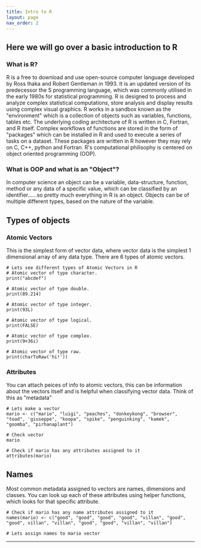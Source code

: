 ```yaml
---
title: Intro to R
layout: page
nav_order: 2
---
```


## Here we will go over a basic introduction to R

### What is R?
R is a free to download and use open-source computer language developed by Ross Ihaka and Robert Gentleman in 1993. It is an updated version of its predecessor the S programming language, which was commonly utilised in the early 1980s for statistical programming. R is designed to process and analyze complex statistical computations, store analysis and display results using complex visual graphics. R works in a sandbox known as the "environment"  which is a collection of objects such as variables, functions, tables etc. The underlying coding architecture of R is written in C, Fortran, and R itself. Complex workflows of functions are stored in the form of "packages" which can be installed in R and used to execute a series of tasks on a dataset. These packages are written in R however they may rely on C, C++, python and Fortran. R's computational philisophy is centered on object oriented programming (OOP).

### What is OOP and what is an "Object"?
In computer science an object can be a variable, data-structure, function, method or any data of a specific value, which can be classified by an identifier......so pretty much everything in R is an object. Objects can be of multiple different types, based on the nature of the variable. 

## Types of objects
### Atomic Vectors
This is the simplest form of vector data, where vector data is the simplest 1 dimensional array of any data type. There are 6 types of atomic vectors.

```
# Lets see different types of Atomic Vectors in R
# Atomic vector of type character.
print("abcdef")

# Atomic vector of type double.
print(89.214)

# Atomic vector of type integer.
print(93L)

# Atomic vector of type logical.
print(FALSE)

# Atomic vector of type complex.
print(9+36i)

# Atomic vector of type raw.
print(charToRaw('hi!'))
```
### Attributes
You can attach peices of info to atomic vectors, this can be information about the vectors itself and is helpful when classifying vector data. Think of this as "metadata"
```
# Lets make a vector
mario <- c("mario", "luigi", "peaches", "donkeykong", "browser", "toad", 'giuseppe", "koopa", "spike", "penguinking", "kamek", "goomba", "pirhanaplant")

# Check vector
mario

# Check if mario has any attributes assigned to it
attributes(mario)
```

## Names
Most common metadata assigned to vectors are names, dimensions and classes. You can look up each of these attributes using helper functions, which looks for that specific attribute.
```
# Check if mario has any name attributes assigned to it
names(mario) <- c("good", "good", "good", "good", "villan", "good", "good", villan", "villan", "good", "good", "villan", "villan") 

# Lets assign names to mario vector

```

----


